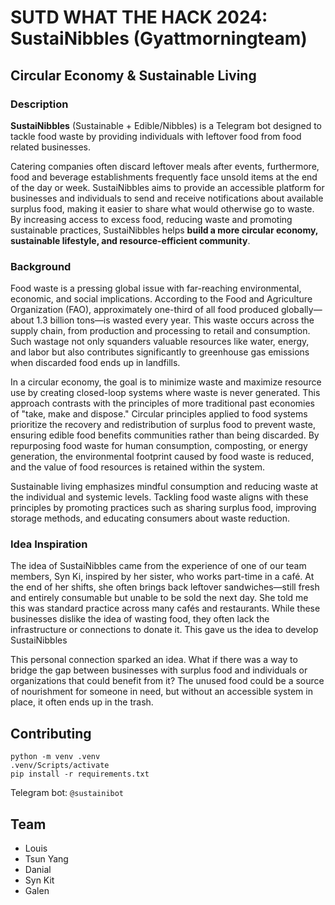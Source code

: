 # **SUTD WHAT THE HACK 2024: SustaiNibbles (Gyattmorningteam)**
## **Circular Economy & Sustainable Living**
### **Description**
**SustaiNibbles** (Sustainable + Edible/Nibbles) is a Telegram bot designed to tackle food waste by providing individuals with leftover food from food related businesses. 

Catering companies often discard leftover meals after events, furthermore, food and beverage establishments frequently face unsold items at the end of the day or week. SustaiNibbles aims to provide an accessible platform for businesses and individuals to send and receive notifications about available surplus food, making it easier to share what would otherwise go to waste. By increasing access to excess food, reducing waste and promoting sustainable practices, SustaiNibbles helps **build a more circular economy, sustainable lifestyle, and resource-efficient community**.

### **Background**
Food waste is a pressing global issue with far-reaching environmental, economic, and social implications. According to the Food and Agriculture Organization (FAO), approximately one-third of all food produced globally—about 1.3 billion tons—is wasted every year. This waste occurs across the supply chain, from production and processing to retail and consumption. Such wastage not only squanders valuable resources like water, energy, and labor but also contributes significantly to greenhouse gas emissions when discarded food ends up in landfills.

In a circular economy, the goal is to minimize waste and maximize resource use by creating closed-loop systems where waste is never generated. This approach contrasts with the principles of more traditional past economies of "take, make and dispose." Circular principles applied to food systems prioritize the recovery and redistribution of surplus food to prevent waste, ensuring edible food benefits communities rather than being discarded. By repurposing food waste for human consumption, composting, or energy generation, the environmental footprint caused by food waste is reduced, and the value of food resources is retained within the system.

Sustainable living emphasizes mindful consumption and reducing waste at the individual and systemic levels. Tackling food waste aligns with these principles by promoting practices such as sharing surplus food, improving storage methods, and educating consumers about waste reduction.

### **Idea Inspiration**

The idea of SustaiNibbles came from the experience of one of our team members, Syn Ki, inspired by her sister, who works part-time in a café. At the end of her shifts, she often brings back leftover sandwiches—still fresh and entirely consumable but unable to be sold the next day. She told me this was standard practice across many cafés and restaurants. While these businesses dislike the idea of wasting food, they often lack the infrastructure or connections to donate it. This gave us the idea to develop SustaiNibbles

This personal connection sparked an idea. What if there was a way to bridge the gap between businesses with surplus food and individuals or organizations that could benefit from it? The unused food could be a source of nourishment for someone in need, but without an accessible system in place, it often ends up in the trash.

## **Contributing**
```
python -m venv .venv
.venv/Scripts/activate
pip install -r requirements.txt
```

Telegram bot: `@sustainibot`

## **Team**
- Louis 
- Tsun Yang 
- Danial
- Syn Kit 
- Galen
